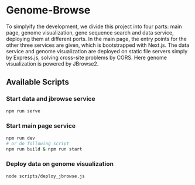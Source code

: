 # Genome-Browse

To simplyify the development, we divide this project into four parts: main page, genome visualization, gene sequence search and data service, deploying them at different ports. In the main page, the entry points for the other three services are given, which is bootstrapped with Next.js. The data service and genome visualization are deployed on static file servers simply by Express.js, solving cross-site problems by CORS. Here genome visualization is powered by JBrowse2.

## Available Scripts

### Start data and jbrowse service
```sh 
npm run serve
```

### Start main page service
```sh
npm run dev
# or do following script
npm run build & npm run start
```

### Deploy data on genome visualization
```sh
node scripts/deploy_jbrowse.js
```

